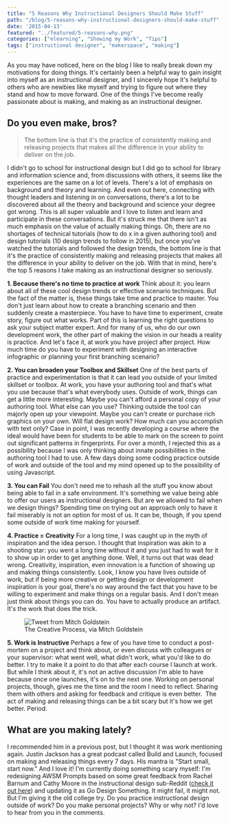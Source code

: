 ```yaml
---
title: "5 Reasons Why Instructional Designers Should Make Stuff"
path: "/blog/5-reasons-why-instructional-designers-should-make-stuff"
date: '2015-04-13'
featured: "../featured/5-reasons-why.png"
categories: ["elearning", "Showing my Work", "Tips"]
tags: ["instructional designer", "makerspace", "making"]
---
```


As you may have noticed, here on the blog I like to really break down my motivations for doing things. It's certainly been a helpful way to gain insight into myself as an instructional designer, and I sincerely hope it's helpful to others who are newbies like myself and trying to figure out where they stand and how to move forward. One of the things I've become really passionate about is making, and making as an instructional designer.

## Do you even make, bros?

> The bottom line is that it's the practice of consistently making and releasing projects that makes all the difference in your ability to deliver on the job.

I didn't go to school for instructional design but I did go to school for library and information science and, from discussions with others, it seems like the experiences are the same on a lot of levels. There's a lot of emphasis on background and theory and learning. And even out here, connecting with thought leaders and listening in on conversations, there's a lot to be discovered about all the theory and background and science your degree got wrong. This is all super valuable and I love to listen and learn and participate in these conversations. But it's struck me that there isn't as much emphasis on the value of actually making things. Oh, there are no shortages of technical tutorials (how to do x in a given authoring tool) and design tutorials (10 design trends to follow in 2015), but once you've watched the tutorials and followed the design trends, the bottom line is that it's the practice of consistently making and releasing projects that makes all the difference in your ability to deliver on the job. With that in mind, here's the top 5 reasons I take making as an instructional designer so seriously.

**1\. Because there's no time to practice at work** Think about it: you learn about all of these cool design trends or effective scenario techniques. But the fact of the matter is, these things take time and practice to master. You don't just learn about how to create a branching scenario and then suddenly create a masterpiece. You have to have time to experiment, create story, figure out what works. Part of this is learning the right questions to ask your subject matter expert. And for many of us, who do our own development work, the other part of making the vision in our heads a reality is practice. And let's face it, at work you have project after project. How much time do you have to experiment with designing an interactive infographic or planning your first branching scenario?

**2\. You can broaden your Toolbox and Skillset** One of the best parts of practice and experimentation is that it can lead you outside of your limited skillset or toolbox. At work, you have your authoring tool and that's what you use because that's what everybody uses. Outside of work, things can get a little more interesting. Maybe you can't afford a personal copy of your authoring tool. What else can you use? Thinking outside the tool can majorly open up your viewpoint. Maybe you can't create or purchase rich graphics on your own. Will flat design work? How much can you accomplish with text only? Case in point, I was recently developing a course where the ideal would have been for students to be able to mark on the screen to point out significant patterns in fingerprints. For over a month, I rejected this as a possibility because I was only thinking about innate possibilities in the authoring tool I had to use. A few days doing some coding practice outside of work and outside of the tool and my mind opened up to the possibility of using Javascript.

**3\. You can Fail** You don't need me to rehash all the stuff you know about being able to fail in a safe environment. It's something we value being able to offer our users as instructional designers. But are we allowed to fail when we design things? Spending time on trying out an approach only to have it fail miserably is not an option for most of us. It can be, though, if you spend some outside of work time making for yourself.

**4\. Practice = Creativity** For a long time, I was caught up in the myth of inspiration and the idea person. I thought that inspiration was akin to a shooting star: you went a long time without it and you just had to wait for it to show up in order to get anything done. Well, it turns out that was dead wrong. Creativity, inspiration, even innovation is a function of showing up and making things consistently. Look, I know you have lives outside of work, but if being more creative or getting design or development inspiration is your goal, there's no way around the fact that you have to be willing to experiment and make things on a regular basis. And I don't mean just think about things you can do. You have to actually produce an artifact. It's the work that does the trick.

<figure>
  <img
    sizes="(max-width: 810px) 100vw, 810px"
    srcset="http://res.cloudinary.com/dhdaswa6t/image/upload/f_auto,q_60,w_203/v1530396697/blog/CreativeProcess.png 203w,
            http://res.cloudinary.com/dhdaswa6t/image/upload/f_auto,q_60,w_405/v1530396697/blog/CreativeProcess.png 405w,
            http://res.cloudinary.com/dhdaswa6t/image/upload/f_auto,q_60,w_810/v1530396697/blog/CreativeProcess.png 810w,
            http://res.cloudinary.com/dhdaswa6t/image/upload/f_auto,q_60,w_1215/v1530396697/blog/CreativeProcess.png 1215w"
    src="http://res.cloudinary.com/dhdaswa6t/image/upload/f_auto,q_60,w_810/v1530396697/blog/CreativeProcess.png"
    alt="Tweet from Mitch Goldstein" />
  <figcaption>The Creative Process, via Mitch Goldstein</figcaption>
</figure>

**5\. Work is Instructive** Perhaps a few of you have time to conduct a post-mortem on a project and think about, or even discuss with colleagues or your supervisor: what went well, what didn't work, what you'd like to do better. I try to make it a point to do that after each course I launch at work. But while I think about it, it's not an active discussion I'm able to have because once one launches, it's on to the next one. Working on personal projects, though, gives me the time and the room I need to reflect. Sharing them with others and asking for feedback and critique is even better.  The act of making and releasing things can be a bit scary but it's how we get better. Period.

## What are you making lately?

I recommended him in a previous post, but I thought it was work mentioning again. Justin Jackson has a great podcast called Build and Launch, focused on making and releasing things every 7 days. His mantra is "Start small, start now." And I love it! I'm currently doing something scary myself: I'm redesigning AWSM Prompts based on some great feedback from Rachel Barnum and Cathy Moore in the instructional design sub-Reddit ([check it out here](http://www.reddit.com/r/instructionaldesign/)) and updating it as Go Design Something. It might fail, it might not. But I'm giving it the old college try. Do you practice instructional design outside of work? Do you make personal projects? Why or why not? I'd love to hear from you in the comments.
